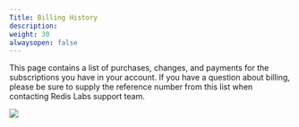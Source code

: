 ```yaml
---
Title: Billing History
description: 
weight: 30
alwaysopen: false
---
```

This page contains a list of purchases, changes, and payments for the
subscriptions you have in your account. If you have a question about
billing, please be sure to supply the reference number from this list
when contacting Redis Labs support team.

![](/images/rv/billing_history.png?width=1000&height=647)
